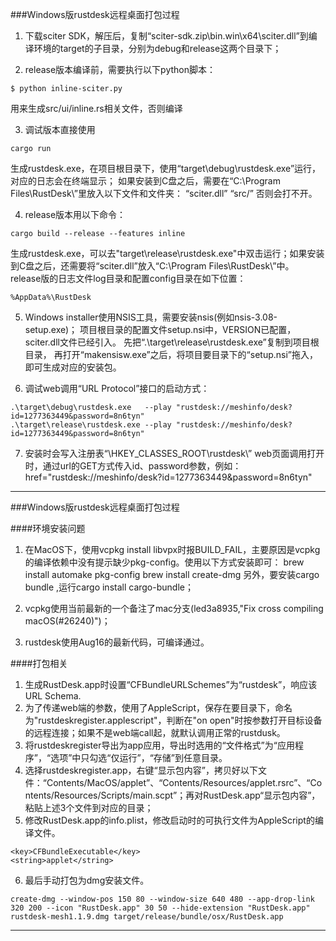 ###Windows版rustdesk远程桌面打包过程

1. 下载sciter SDK，解压后，复制“sciter-sdk.zip\bin.win\x64\sciter.dll”到编译环境的target的子目录，分别为debug和release这两个目录下；

2. release版本编译前，需要执行以下python脚本：
```
$ python inline-sciter.py
```
用来生成src/ui/inline.rs相关文件，否则编译

3. 调试版本直接使用
```
cargo run
```
生成rustdesk.exe，在项目根目录下，使用“target\debug\rustdesk.exe”运行，对应的日志会在终端显示；
如果安装到C盘之后，需要在“C:\Program Files\RustDesk\”里放入以下文件和文件夹：
“sciter.dll”
“src/”
否则会打不开。

4. release版本用以下命令：
```
cargo build --release --features inline
```
生成rustdesk.exe，可以去"target\release\rustdesk.exe"中双击运行；如果安装到C盘之后，还需要将“sciter.dll”放入“C:\Program Files\RustDesk\”中。
release版的日志文件log目录和配置config目录在如下位置：
```
%AppData%\RustDesk
```

5. Windows installer使用NSIS工具，需要安装nsis(例如nsis-3.08-setup.exe)；
项目根目录的配置文件setup.nsi中，VERSION已配置，sciter.dll文件已经引入。
先把“.\target\release\rustdesk.exe”复制到项目根目录，
再打开“makensisw.exe”之后，将项目要目录下的“setup.nsi”拖入，即可生成对应的安装包。

6. 调试web调用“URL Protocol”接口的启动方式：
```
.\target\debug\rustdesk.exe   --play "rustdesk://meshinfo/desk?id=1277363449&password=8n6tyn"
.\target\release\rustdesk.exe --play "rustdesk://meshinfo/desk?id=1277363449&password=8n6tyn"
```

7. 安装时会写入注册表“\HKEY_CLASSES_ROOT\rustdesk\”
web页面调用打开时，通过url的GET方式传入id、password参数，例如：
href="rustdesk://meshinfo/desk?id=1277363449&password=8n6tyn"





------------------------------------
###Windows版rustdesk远程桌面打包过程

####环境安装问题
1. 在MacOS下，使用vcpkg install libvpx时报BUILD_FAIL，主要原因是vcpkg的编译依赖中没有提示缺少pkg-config。使用以下方式安装即可：
brew install automake pkg-config
brew install create-dmg
另外，要安装cargo bundle ,运行cargo install cargo-bundle；

2. vcpkg使用当前最新的一个备注了mac分支(led3a8935,"Fix cross compiling macOS(#26240)")；
3. rustdesk使用Aug16的最新代码，可编译通过。


####打包相关
1. 生成RustDesk.app时设置“CFBundleURLSchemes”为“rustdesk”，响应该URL Schema.
2. 为了传递web端的参数，使用了AppleScript，保存在要目录下，命名为"rustdeskregister.applescript"，判断在"on open"时按参数打开目标设备的远程连接；如果不是web端call起，就默认调用正常的rustdusk。
3. 将rustdeskregister导出为app应用，导出时选用的“文件格式”为“应用程序”，“选项”中只勾选“仅运行”，“存储”到任意目录。
4. 选择rustdeskregister.app，右键“显示包内容”，拷贝好以下文件：“Contents/MacOS/applet”、“Contents/Resources/applet.rsrc”、“Contents/Resources/Scripts/main.scpt”；再对RustDesk.app“显示包内容”，粘贴上述3个文件到对应的目录；
5. 修改RustDesk.app的info.plist，修改启动时的可执行文件为AppleScript的编译文件。
```
<key>CFBundleExecutable</key>
<string>applet</string>
```
6. 最后手动打包为dmg安装文件。
```
create-dmg --window-pos 150 80 --window-size 640 480 --app-drop-link 320 200 --icon "RustDesk.app" 30 50 --hide-extension "RustDesk.app" rustdesk-mesh1.1.9.dmg target/release/bundle/osx/RustDesk.app
```
------------------------------------




